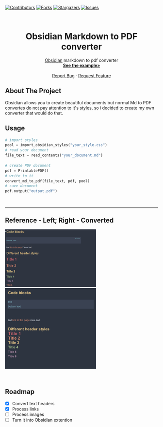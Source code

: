  <!-- PROJECT SHIELDS -->
<!--
*** I'm using markdown "reference style" links for readability.
*** Reference links are enclosed in brackets [ ] instead of parentheses ( ).
*** See the bottom of this document for the declaration of the reference variables
*** for contributors-url, forks-url, etc. This is an optional, concise syntax you may use.
*** https://www.markdownguide.org/basic-syntax/#reference-style-links
-->
[![Contributors][contributors-shield]][contributors-url]
[![Forks][forks-shield]][forks-url]
[![Stargazers][stars-shield]][stars-url]
[![Issues][issues-shield]][issues-url]

<br />
<div align="center">
  <h1 align="center">Obsidian Markdown to PDF converter</h3>

  <p align="center">
    <a href = "https://obsidian.md/">Obsidian</a> markdown to pdf converter
    <br />
    <a href="https://github.com/Altair200333/ObsidianMDtoPDF/blob/main/print_pdf_demo.ipynb"><strong>See the example»</strong></a>
    <br />
    <br />
    <a href="https://github.com/Altair200333/ObsidianMDtoPDF/issues">Report Bug</a>
    ·
    <a href="https://github.com/Altair200333/ObsidianMDtoPDF/issues">Request Feature</a>
  </p>
</div>

<!-- ABOUT THE PROJECT -->
## About The Project

Obsidian allows you to create beautiful documents but normal Md to PDF convertes do not pay attention to it's styles, so i decided to create my own converter that would do that.

## Usage

```python
# import styles
pool = import_obsidian_styles("your_style.css")
# read your document
file_text = read_contents("your_document.md")

# create PDF document
pdf = PrintablePDF()
# write to it
convert_md_to_pdf(file_text, pdf, pool)
# save document
pdf.output("output.pdf")
```

<br>
<hr>

## Reference - Left; Right - Converted

<img src='imgs/s0.png' width='300'><nobr>
<img src='imgs/s1.png' width='300'>

<br>

<!-- ROADMAP -->
## Roadmap

- [x] Convert text headers
- [x] Process links
- [ ] Process images
- [ ] Turn it into Obsidian extention 

<!-- MARKDOWN LINKS & IMAGES -->
<!-- https://www.markdownguide.org/basic-syntax/#reference-style-links -->
[contributors-shield]: https://img.shields.io/github/contributors/Altair200333/ObsidianMDtoPDF?style=for-the-badge
[contributors-url]: https://github.com/Altair200333/ObsidianMDtoPDF/graphs/contributors
[forks-shield]: http://img.shields.io/github/forks/Altair200333/ObsidianMDtoPDF?style=for-the-badge
[forks-url]: http://github.com/Altair200333/ObsidianMDtoPDF/network/members
[stars-shield]: https://img.shields.io/github/stars/Altair200333/ObsidianMDtoPDF?style=for-the-badge
[stars-url]: https://github.com/Altair200333/ObsidianMDtoPDF/stargazers
[issues-shield]: https://img.shields.io/github/issues/Altair200333/ObsidianMDtoPDF?style=for-the-badge
[issues-url]: https://github.com/Altair200333/ObsidianMDtoPDF/issues
[product-screenshot]: images/screenshot.png
